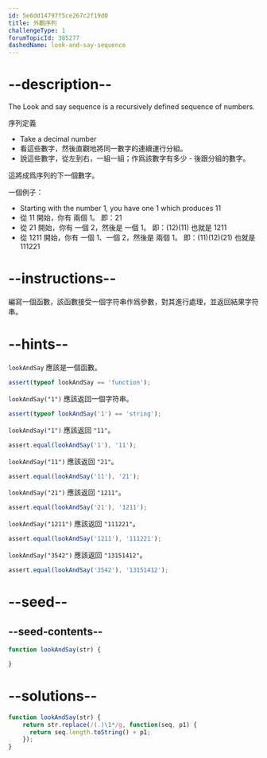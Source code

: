 ```yaml
---
id: 5e6dd14797f5ce267c2f19d0
title: 外觀序列
challengeType: 1
forumTopicId: 385277
dashedName: look-and-say-sequence
---
```


# --description--

The Look and say sequence is a recursively defined sequence of numbers.

序列定義

<ul><li>Take a decimal number</li>
<li><span>看</span>這些數字，然後直觀地將同一數字的連續運行分組。</li>
<li><span>說</span>這些數字，從左到右，一組一組；作爲該數字有多少 - 後跟分組的數字。</li></ul><span> 這將成爲序列的下一個數字。</span>

一個例子：

<ul><li>Starting with the number 1, you have <span>one</span> 1 which produces 11</li>
<li>從 11 開始，你有 <span>兩個</span> 1。 即：21</li>
<li>從 21 開始，你有 <span>一個</span> 2，然後是 <span>一個</span> 1。 即：(12)(11) 也就是 1211</li>
<li>從 1211 開始，你有 <span>一個</span> 1、<span>一個</span> 2，然後是 <span>兩個</span> 1。 即：(11)(12)(21) 也就是 111221</li></ul>

# --instructions--

編寫一個函數，該函數接受一個字符串作爲參數，對其進行處理，並返回結果字符串。

# --hints--

`lookAndSay` 應該是一個函數。

```js
assert(typeof lookAndSay == 'function');
```

`lookAndSay("1")` 應該返回一個字符串。

```js
assert(typeof lookAndSay('1') == 'string');
```

`lookAndSay("1")` 應該返回 `"11"`。

```js
assert.equal(lookAndSay('1'), '11');
```

`lookAndSay("11")` 應該返回 `"21"`。

```js
assert.equal(lookAndSay('11'), '21');
```

`lookAndSay("21")` 應該返回 `"1211"`。

```js
assert.equal(lookAndSay('21'), '1211');
```

`lookAndSay("1211")` 應該返回 `"111221"`。

```js
assert.equal(lookAndSay('1211'), '111221');
```

`lookAndSay("3542")` 應該返回 `"13151412"`。

```js
assert.equal(lookAndSay('3542'), '13151412');
```

# --seed--

## --seed-contents--

```js
function lookAndSay(str) {

}
```

# --solutions--

```js
function lookAndSay(str) {
    return str.replace(/(.)\1*/g, function(seq, p1) {
      return seq.length.toString() + p1;
    });
}
```
